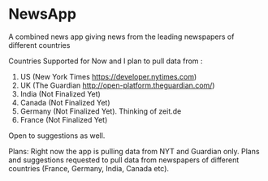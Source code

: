 # NewsApp
A combined news app giving news from the leading newspapers of different countries

Countries Supported for Now and I plan to pull data from :

1. US (New York Times https://developer.nytimes.com)
2. UK (The Guardian http://open-platform.theguardian.com/)
3. India (Not Finalized Yet)
4. Canada (Not Finalized Yet)
5. Germany (Not Finalized Yet). Thinking of zeit.de
6. France (Not Finalized Yet)

Open to suggestions as well.


Plans: Right now the app is pulling data from NYT and Guardian only. Plans and suggestions requested to pull data from newspapers of different countries (France, Germany, India, Canada etc).
